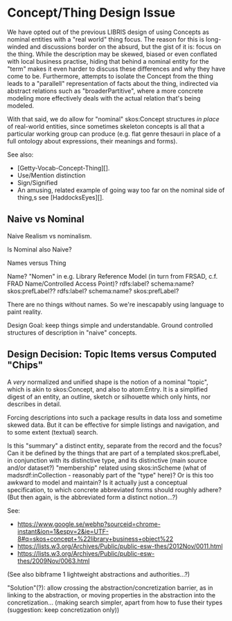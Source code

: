 # Concept/Thing Design Issue

We have opted out of the previous LIBRIS design of using Concepts as nominal entities with a "real world" thing focus. The reason for this is long-winded and discussions border on the absurd, but the gist of it is: focus on the thing. While the description may be skewed, biased or even conflated with local business practise, hiding that behind a nominal entity for the "term" makes it even harder to discuss these differences and why they have come to be. Furthermore, attempts to isolate the Concept from the thing leads to a "parallell" representation of facts about the thing, indirected via abstract relations such as "broaderPartitive", where a more concrete modeling more effectively deals with the actual relation that's being modeled.

With that said, we do allow for "nominal" skos:Concept structures *in place* of real-world entities, since sometimes skeleton concepts is all that a particular working group can produce (e.g. flat genre thesauri in place of a full ontology about expressions, their meanings and forms).

See also:
- [Getty-Vocab-Concept-Thing][].
- Use/Mention distinction
- Sign/Signified
- An amusing, related example of going way too far on the nominal side of thing,s see [HaddocksEyes][].

## Naive vs Nominal

Naive Realism vs nominalism.

Is Nominal also Naive?

Names versus Thing

Name?  "Nomen" in e.g. Library Reference Model (in turn from FRSAD, c.f. FRAD Name/Controlled Access Point)? rdfs:label? schema:name? skos:prefLabel?? rdfs:label? schema:name? skos:prefLabel?

There are no things without names. So we're inescapably using language to paint reality.

Design Goal: keep things simple and understandable. Ground controlled structures of description in "naive" concepts.

## Design Decision: Topic Items versus Computed "Chips"

A *very* normalized and unified shape is the notion of a nominal "topic", which is akin to skos:Concept, and also to atom:Entry. It is a simplified digest of an entity, an outline, sketch or silhouette which only hints, nor describes in detail.

Forcing descriptions into such a package results in data loss and sometime skewed data. But it can be effective for simple listings and navigation, and to some extent (textual) search.

Is this "summary" a distinct entity, separate from the record and the focus? Can it be defined by the things that are part of a templated skos:prefLabel, in conjunction with its distinctive type, and its distinctive (main source and/or dataset?) "membership" related using skos:inScheme (what of madsrdf:inCollection - reasonably part of the "type" here)? Or is this too awkward to model and maintain? Is it actually just a conceptual specification, to which concrete abbreviated forms should roughly adhere? (But then again, is the abbreviated form a distinct notion...?)

See:
- https://www.google.se/webhp?sourceid=chrome-instant&ion=1&espv=2&ie=UTF-8#q=skos+concept+%22library+business+object%22
- https://lists.w3.org/Archives/Public/public-esw-thes/2012Nov/0011.html
- https://lists.w3.org/Archives/Public/public-esw-thes/2009Nov/0063.html

(See also bibframe 1 lightweight abstractions and authorities...?)

"Solution"(?): allow crossing the abstraction/concretization barrier, as in linking to the abstraction, or moving properties in the abstraction into the concretization... (making search simpler, apart from how to fuse their types (suggestion: keep concretization only))

